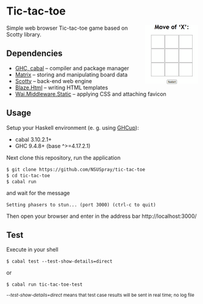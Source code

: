 # Tic-tac-toe
<img src='demo.gif' alt='Demonstration' width='139' align='right'>
Simple web browser Tic-tac-toe game based on Scotty library.

## Dependencies
* [GHC, cabal](https://www.haskell.org/ghcup/) – compiler and package manager
* [Matrix](https://hackage.haskell.org/package/matrix) – storing and manipulating board data
* [Scotty](https://hackage.haskell.org/package/scotty) – back-end web engine
* [Blaze.Html](https://hackage.haskell.org/package/blaze-html) – writing HTML templates
* [Wai.Middleware.Static](https://hackage.haskell.org/package/wai-middleware-static) – applying CSS and attaching favicon


## Usage

Setup your Haskell environment (e. g. using [GHCup](https://www.haskell.org/ghcup/)):

* cabal 3.10.2.1+
* GHC 9.4.8+ (base ^>=4.17.2.1)

Next clone this repository, run the application

```shell
$ git clone https://github.com/NSUSpray/tic-tac-toe
$ cd tic-tac-toe
$ cabal run
```

and wait for the message

```
Setting phasers to stun... (port 3000) (ctrl-c to quit)
```

Then open your browser and enter in the address bar http://localhost:3000/


## Test

Execute in your shell

```shell
$ cabal test --test-show-details=direct
```

or

```shell
$ cabal run tic-tac-toe-test
```

<sup>*--test-show-details=direct* means that test case results will be sent in real time; no log file</sup>

